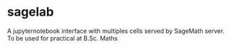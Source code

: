 # sagelab
 A jupyternotebook interface with multiples cells served by SageMath server. To be used for practical at B.Sc. Maths
